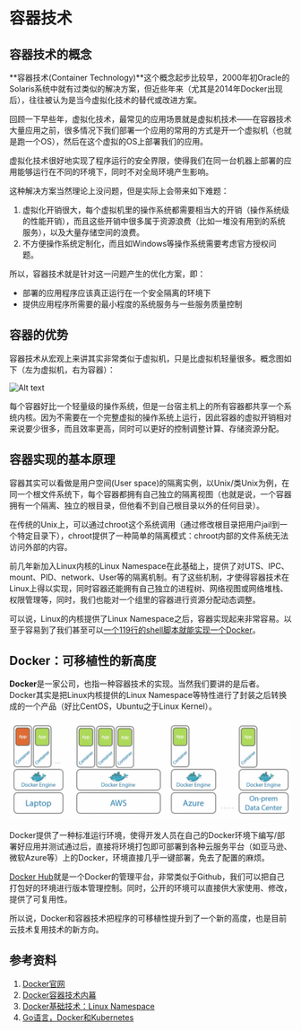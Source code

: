 # 容器技术

## 容器技术的概念

**容器技术(Container Technology)**这个概念起步比较早，2000年初Oracle的Solaris系统中就有过类似的解决方案，但近些年来（尤其是2014年Docker出现后），往往被认为是当今虚拟化技术的替代或改进方案。

回顾一下早些年，虚拟化技术，最常见的应用场景就是虚拟机技术——在容器技术大量应用之前，很多情况下我们部署一个应用的常用的方式是开一个虚拟机（也就是跑一个OS），然后在这个虚拟的OS上部署我们的应用。

虚拟化技术很好地实现了程序运行的安全界限，使得我们在同一台机器上部署的应用能够运行在不同的环境下，同时不对全局环境产生影响。

这种解决方案当然理论上没问题，但是实际上会带来如下难题：
1. 虚拟化开销很大，每个虚拟机里的操作系统都需要相当大的开销（操作系统级的性能开销），而且这些开销中很多属于资源浪费（比如一堆没有用到的系统服务），以及大量存储空间的浪费。
2. 不方便操作系统定制化，而且如Windows等操作系统需要考虑官方授权问题。

所以，容器技术就是针对这一问题产生的优化方案，即：
- 部署的应用程序应该真正运行在一个安全隔离的环境下
- 提供应用程序所需要的最小程度的系统服务与一些服务质量控制

## 容器的优势

容器技术从宏观上来讲其实非常类似于虚拟机，只是比虚拟机轻量很多。概念图如下（左为虚拟机，右为容器）：

![Alt text](./assets/container_vs_vm.png)

每个容器好比一个轻量级的操作系统，但是一台宿主机上的所有容器都共享一个系统内核。因为不需要在一个完整虚拟的操作系统上运行，因此容器的虚拟开销相对来说要少很多，而且效率更高，同时可以更好的控制调整计算、存储资源分配。

## 容器实现的基本原理

容器其实可以看做是用户空间(User space)的隔离实例，以Unix/类Unix为例，在同一个根文件系统下，每个容器都拥有自己独立的隔离视图（也就是说，一个容器拥有一个隔离、独立的根目录，但他看不到自己根目录以外的任何目录）。

在传统的Unix上，可以通过chroot这个系统调用（通过修改根目录把用户jail到一个特定目录下），chroot提供了一种简单的隔离模式：chroot内部的文件系统无法访问外部的内容。

前几年新加入Linux内核的Linux Namespace在此基础上，提供了对UTS、IPC、mount、PID、network、User等的隔离机制。有了这些机制，才使得容器技术在Linux上得以实现，同时容器还能拥有自己独立的进程树、网络视图或网络堆栈、权限管理等，同时，我们也能对一个组里的容器进行资源分配动态调整。

可以说，Linux的内核提供了Linux Namespace之后，容器实现起来非常容易。以至于容易到了我们甚至可以[一个119行的shell脚本就能实现一个Docker](https://github.com/p8952/bocker/blob/master/bocker)。


## Docker：可移植性的新高度

**Docker**是一家公司，也指一种容器技术的实现。当然我们要讲的是后者。
Docker其实是把Linux内核提供的Linux Namespace等特性进行了封装之后转换成的一个产品（好比CentOS，Ubuntu之于Linux Kernel）。

![Alt text](./assets/docker.png)

Docker提供了一种标准运行环境，使得开发人员在自己的Docker环境下编写/部署好应用并测试通过后，直接将环境打包即可部署到各种云服务平台（如亚马逊、微软Azure等）上的Docker，环境直接几乎一键部署，免去了配置的麻烦。

[Docker Hub](https://hub.docker.com/)就是一个Docker的管理平台，非常类似于Github，我们可以把自己打包好的环境进行版本管理控制。同时，公开的环境可以直接供大家使用、修改，提供了可复用性。

所以说，Docker和容器技术把程序的可移植性提升到了一个新的高度，也是目前云技术复用技术的新方向。


## 参考资料

1. [Docker官网](http://docker.io/)
2. [Docker容器技术内幕](http://www.dbdao.com/docker/docker-introduce-container/)
3. [Docker基础技术：Linux Namespace](http://coolshell.cn/articles/17010.html)
4. [Go语言，Docker和Kubernetes](http://www.yinwang.org/blog-cn/2016/03/27/docker)
